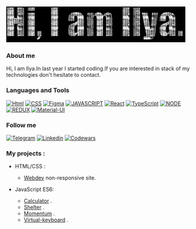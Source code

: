 
![Header](https://github.com/Fantazer21/Fantazer21/blob/main/assets/text.gif)

### About me
Hi, I am Ilya.In last year I started coding.If you are interested in stack of my technologies don't 
hesitate to contact.

### Languages and Tools
[![Html](https://img.shields.io/badge/-HTML5-090909?style=for-the-badge&logo=HTML5)](http://htmlbook.ru/)
[![CSS](https://img.shields.io/badge/-CSS/SCSS-090909?style=for-the-badge&logo=SASS)](https://sass-lang.com/)
[![Figma](https://img.shields.io/badge/-Figma-090909?style=for-the-badge&logo=Figma)](https://www.figma.com/)
[![JAVASCRIPT](https://img.shields.io/badge/-JavaScript-090909?style=for-the-badge&logo=JavaScript)](https://learn.javascript.ru/)
[![React](https://img.shields.io/badge/-React-090909?style=for-the-badge&logo=React)](https://reactjs.org/)
[![TypeScript](https://img.shields.io/badge/-TypeScript-090909?style=for-the-badge&logo=typescript)](https://www.typescriptlang.org/)
[![NODE](https://img.shields.io/badge/-NODE.js-090909?style=for-the-badge&logo=node.js)](https://nodejs.org/en/)
[![REDUX](https://img.shields.io/badge/-REDUX-090909?style=for-the-badge&logo=redux)](https://redux.js.org/)
[![Material-UI](https://img.shields.io/badge/-Material-UI-090909?style=for-the-badge&logo=redux)](https://mui.com/)

### Follow me
[![Telegram](https://img.shields.io/badge/-Telegram-090909?style=for-the-badge&logo=telegram)](https://t.me/fantazer21)
[![Linkedin](https://img.shields.io/badge/-Linkedin-090909?style=for-the-badge&logo=LinkedIn)]( https://www.linkedin.com/in/ilya-stepanov-044790200/)
[![Codewars](https://img.shields.io/badge/-Codewars-090909?style=for-the-badge&logo=codewars)](https://www.codewars.com/users/Fantazer21)
### My projects :

* HTML/CSS :
  * [Webdev](https://github.com/Fantazer21/webdev) non-responsive site.
  
* JavaScript ES6: 
   * [Calculator](https://github.com/Fantazer21/calculator) .
   * [Shelter](https://github.com/Fantazer21/shelter) .
   * [Momentum](https://github.com/Fantazer21/momentum) .
   * [Virtual-keyboard](https://github.com/Fantazer21/virtual-keyboard) .
